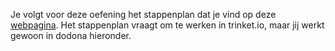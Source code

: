 Je volgt voor deze oefening het stappenplan dat je vind op deze [webpagina](https://projects.raspberrypi.org/en/projects/about-me).
Het stappenplan vraagt om te werken in trinket.io, maar jij werkt gewoon in dodona hieronder.